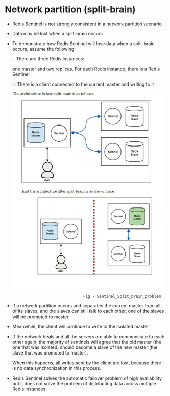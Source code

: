
# Network partition (split-brain)

* Redis Sentinel is not strongly consistent in a network partition scenario
* Data may be lost when a split-brain occurs

* To demonstrate how Redis Sentinel will lose data when a split-brain occurs,
  assume the following:
  
  i. There are three Redis instances: 

     one master and two replicas. For each Redis instance, there is a Redis Sentinel
  
  ii. There is a client connected to the current master and writing to it


    ![Sentinel_Split_brain_problem](Split_brain_problems.jpg)

                                     Fig - Sentinel_Split_brain_problem

* If a network partition occurs and separates the current master from all of its slaves,
  and the slaves can still talk to each other, one of the slaves will be promoted to master

* Meanwhile, the client will continue to write to the isolated master

* If the network heals and all the servers are able to communicate to each other again,
  the majority of sentinels will agree that the old master (the one that was isolated)
  should become a slave of the new master (the slave that was promoted to master).
  
  When this happens, all writes sent by the client are lost, because there is no data
  synchronization in this process.

* Redis Sentinel solves the automatic failover problem of high availability,
  but it does not solve the problem of distributing data across multiple 
  Redis instances
